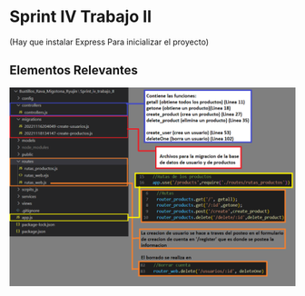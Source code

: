 # Sprint IV Trabajo II
(Hay que instalar Express Para inicializar el proyecto)<br/>

## Elementos Relevantes
![database](imagenes_repo/database.png)
